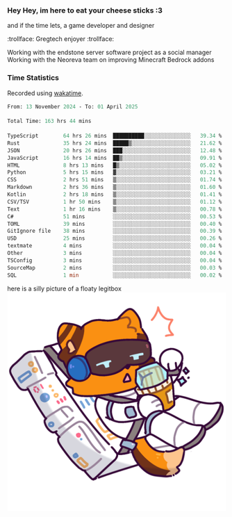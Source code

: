 ### Hey Hey, im here to eat your cheese sticks :3
and if the time lets, a game developer and designer

:trollface: Gregtech enjoyer :trollface:

Working with the endstone server software project as a social manager<br>
Working with the Neoreva team on improving Minecraft Bedrock addons

### Time Statistics
Recorded using [wakatime](https://wakatime.com).

<!--START_SECTION:waka-->

```ocaml
From: 13 November 2024 - To: 01 April 2025

Total Time: 163 hrs 44 mins

TypeScript        64 hrs 26 mins  ██████████░░░░░░░░░░░░░░░   39.34 %
Rust              35 hrs 24 mins  █████▒░░░░░░░░░░░░░░░░░░░   21.62 %
JSON              20 hrs 26 mins  ███░░░░░░░░░░░░░░░░░░░░░░   12.48 %
JavaScript        16 hrs 14 mins  ██▒░░░░░░░░░░░░░░░░░░░░░░   09.91 %
HTML              8 hrs 13 mins   █▒░░░░░░░░░░░░░░░░░░░░░░░   05.02 %
Python            5 hrs 15 mins   ▓░░░░░░░░░░░░░░░░░░░░░░░░   03.21 %
CSS               2 hrs 51 mins   ▒░░░░░░░░░░░░░░░░░░░░░░░░   01.74 %
Markdown          2 hrs 36 mins   ▒░░░░░░░░░░░░░░░░░░░░░░░░   01.60 %
Kotlin            2 hrs 18 mins   ▒░░░░░░░░░░░░░░░░░░░░░░░░   01.41 %
CSV/TSV           1 hr 50 mins    ▒░░░░░░░░░░░░░░░░░░░░░░░░   01.12 %
Text              1 hr 16 mins    ▒░░░░░░░░░░░░░░░░░░░░░░░░   00.78 %
C#                51 mins         ░░░░░░░░░░░░░░░░░░░░░░░░░   00.53 %
TOML              39 mins         ░░░░░░░░░░░░░░░░░░░░░░░░░   00.40 %
GitIgnore file    38 mins         ░░░░░░░░░░░░░░░░░░░░░░░░░   00.39 %
USD               25 mins         ░░░░░░░░░░░░░░░░░░░░░░░░░   00.26 %
textmate          4 mins          ░░░░░░░░░░░░░░░░░░░░░░░░░   00.04 %
Other             3 mins          ░░░░░░░░░░░░░░░░░░░░░░░░░   00.04 %
TSConfig          3 mins          ░░░░░░░░░░░░░░░░░░░░░░░░░   00.04 %
SourceMap         2 mins          ░░░░░░░░░░░░░░░░░░░░░░░░░   00.03 %
SQL               1 min           ░░░░░░░░░░░░░░░░░░░░░░░░░   00.02 %
```

<!--END_SECTION:waka-->

here is a silly picture of a floaty legitbox
![Silly legitbox](goobernoback_lower.png)
